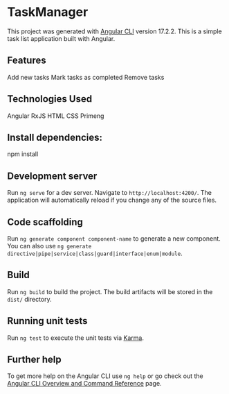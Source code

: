 # TaskManager
This project was generated with [Angular CLI](https://github.com/angular/angular-cli) version 17.2.2.
This is a simple task list application built with Angular.

## Features
Add new tasks
Mark tasks as completed
Remove tasks

## Technologies Used
Angular
RxJS
HTML
CSS
Primeng

## Install dependencies:
npm install

## Development server
Run `ng serve` for a dev server. Navigate to `http://localhost:4200/`. The application will automatically reload if you change any of the source files.

## Code scaffolding
Run `ng generate component component-name` to generate a new component. You can also use `ng generate directive|pipe|service|class|guard|interface|enum|module`.

## Build
Run `ng build` to build the project. The build artifacts will be stored in the `dist/` directory.

## Running unit tests
Run `ng test` to execute the unit tests via [Karma](https://karma-runner.github.io).

## Further help
To get more help on the Angular CLI use `ng help` or go check out the [Angular CLI Overview and Command Reference](https://angular.io/cli) page.
